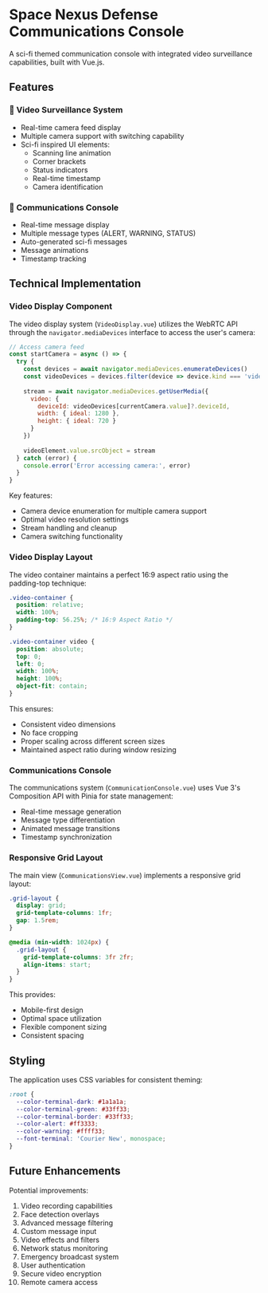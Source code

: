 # Space Nexus Defense Communications Console

A sci-fi themed communication console with integrated video surveillance capabilities, built with Vue.js.

## Features

### 🎥 Video Surveillance System
- Real-time camera feed display
- Multiple camera support with switching capability
- Sci-fi inspired UI elements:
  - Scanning line animation
  - Corner brackets
  - Status indicators
  - Real-time timestamp
  - Camera identification

### 💬 Communications Console
- Real-time message display
- Multiple message types (ALERT, WARNING, STATUS)
- Auto-generated sci-fi messages
- Message animations
- Timestamp tracking

## Technical Implementation

### Video Display Component

The video display system (`VideoDisplay.vue`) utilizes the WebRTC API through the `navigator.mediaDevices` interface to access the user's camera:

```javascript
// Access camera feed
const startCamera = async () => {
  try {
    const devices = await navigator.mediaDevices.enumerateDevices()
    const videoDevices = devices.filter(device => device.kind === 'videoinput')
    
    stream = await navigator.mediaDevices.getUserMedia({
      video: {
        deviceId: videoDevices[currentCamera.value]?.deviceId,
        width: { ideal: 1280 },
        height: { ideal: 720 }
      }
    })
    
    videoElement.value.srcObject = stream
  } catch (error) {
    console.error('Error accessing camera:', error)
  }
}
```

Key features:
- Camera device enumeration for multiple camera support
- Optimal video resolution settings
- Stream handling and cleanup
- Camera switching functionality

### Video Display Layout

The video container maintains a perfect 16:9 aspect ratio using the padding-top technique:

```css
.video-container {
  position: relative;
  width: 100%;
  padding-top: 56.25%; /* 16:9 Aspect Ratio */
}

.video-container video {
  position: absolute;
  top: 0;
  left: 0;
  width: 100%;
  height: 100%;
  object-fit: contain;
}
```

This ensures:
- Consistent video dimensions
- No face cropping
- Proper scaling across different screen sizes
- Maintained aspect ratio during window resizing

### Communications Console

The communications system (`CommunicationConsole.vue`) uses Vue 3's Composition API with Pinia for state management:

- Real-time message generation
- Message type differentiation
- Animated message transitions
- Timestamp synchronization

### Responsive Grid Layout

The main view (`CommunicationsView.vue`) implements a responsive grid layout:

```css
.grid-layout {
  display: grid;
  grid-template-columns: 1fr;
  gap: 1.5rem;
}

@media (min-width: 1024px) {
  .grid-layout {
    grid-template-columns: 3fr 2fr;
    align-items: start;
  }
}
```

This provides:
- Mobile-first design
- Optimal space utilization
- Flexible component sizing
- Consistent spacing

## Styling

The application uses CSS variables for consistent theming:

```css
:root {
  --color-terminal-dark: #1a1a1a;
  --color-terminal-green: #33ff33;
  --color-terminal-border: #33ff33;
  --color-alert: #ff3333;
  --color-warning: #ffff33;
  --font-terminal: 'Courier New', monospace;
}
```

## Future Enhancements

Potential improvements:
1. Video recording capabilities
2. Face detection overlays
3. Advanced message filtering
4. Custom message input
5. Video effects and filters
6. Network status monitoring
7. Emergency broadcast system
8. User authentication
9. Secure video encryption
10. Remote camera access
